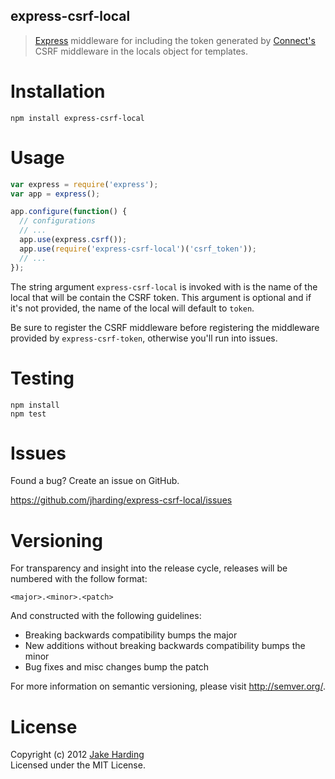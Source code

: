 express-csrf-local
------------------

> [Express][express] middleware for including the token generated by [Connect's][connect] CSRF middleware in the locals object for templates.

[express]: http://www.expressjs.com
[connect]: http://www.senchalabs.org/connect

Installation
============

```
npm install express-csrf-local
```

Usage
=====

```javascript
var express = require('express');
var app = express();

app.configure(function() {
  // configurations
  // ...
  app.use(express.csrf());
  app.use(require('express-csrf-local')('csrf_token'));
  // ...
});
```

The string argument `express-csrf-local` is invoked with is the name of the local that will be contain the CSRF token. This argument is optional and if it's not provided, the name of the local will default to `token`.

Be sure to register the CSRF middleware before registering the middleware provided by `express-csrf-token`, otherwise you'll run into issues.

Testing
=======

```
npm install
npm test
```

Issues
======

Found a bug? Create an issue on GitHub.

https://github.com/jharding/express-csrf-local/issues

Versioning
==========

For transparency and insight into the release cycle, releases will be numbered with the follow format:

`<major>.<minor>.<patch>`

And constructed with the following guidelines:

* Breaking backwards compatibility bumps the major
* New additions without breaking backwards compatibility bumps the minor
* Bug fixes and misc changes bump the patch

For more information on semantic versioning, please visit http://semver.org/.

License
=======

Copyright (c) 2012 [Jake Harding](http://thejakeharding.com)  
Licensed under the MIT License.
